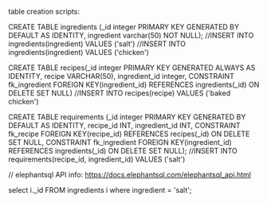 table creation scripts:

CREATE TABLE ingredients (_id integer PRIMARY KEY GENERATED BY DEFAULT AS IDENTITY, ingredient varchar(50) NOT NULL);
//INSERT INTO ingredients(ingredient) VALUES ('salt')
//INSERT INTO ingredients(ingredient) VALUES ('chicken')

CREATE TABLE recipes(_id integer PRIMARY KEY GENERATED ALWAYS AS IDENTITY, recipe VARCHAR(50), ingredient_id integer, 
CONSTRAINT fk_ingredient FOREIGN KEY(ingredient_id) REFERENCES ingredients(_id) ON DELETE SET NULL)
//INSERT INTO recipes(recipe) VALUES ('baked chicken')

CREATE TABLE requirements (_id integer PRIMARY KEY GENERATED BY DEFAULT AS IDENTITY, recipe_id INT, ingredient_id INT, 
CONSTRAINT fk_recipe FOREIGN KEY(recipe_id) REFERENCES recipes(_id) ON DELETE SET NULL, 
CONSTRAINT fk_ingredient FOREIGN KEY(ingredient_id) REFERENCES ingredients(_id) ON DELETE SET NULL);
//INSERT INTO requirements(recipe_id, ingredient_id) VALUES ('salt')


// elephantsql API info: https://docs.elephantsql.com/elephantsql_api.html


select i._id FROM ingredients i where ingredient = 'salt';